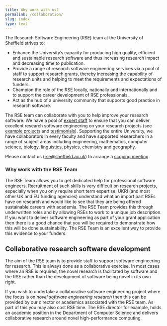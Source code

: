 ```yaml
---
title: Why work with us?
permalink: /collaboration/
slug: index
type: text
---
```


The Research Software Engineering (RSE) team at the University of Sheffield strives to:
- Enhance the University’s capacity for producing high quality, efficient and sustainable
research software and thus increasing research impact and decreasing time to publication.
- Provide a range of research software engineering services via a pool of staff to support
research grants, thereby increasing the capability of research units and helping to meet the
requirements and expectations of funders.
- Champion the role of the RSE locally, nationally and internationally and to support the
career development of RSE professionals.
- Act as the hub of a university community that supports good practice in research software.

The RSE team can collaborate with you to help improve your research software.
We have a pool of [expert staff](/contact/team) to ensure that you can deliver excellent research software engineering on your research projects (see [example projects](/collaboration/projects/) and [testimonials](/collaboration/testimonials/)).
Supporting the entire University, we have collaborators in every faculty and have supported researchers in a range of subject areas including engineering, mathematics, computer science, biology, linguistics, physics, chemistry and geography. 

Please contact us (<rse@sheffield.ac.uk>) to arrange a [scoping meeting](/collaboration/provision).

### Why work with the RSE Team

The RSE Team allows you to get dedicated help for professional software engineers.
Recruitment of such skills is very difficult on research projects,
especially when you only require short term expertise.
UKRI (and most other UK and EU funding agencies) understand what an import part RSEs have on research and
would like to see that they are being offered sustainable careers with academia.
The RSE Team provides this through underwritten roles and by allowing RSEs to work to a unique job description.
If you want to deliver software engineering as part of your grant application then
there is a good chance that you will be required to demonstrate how this will be done sustainability.
The RSE Team is an excellent way to provide this evidence to your funders.

## Collaborative research software development

The aim of the RSE team is to provide staff to support software engineering for research.
This is always done as a collaborative exercise.
In most cases where an RSE is required, the novel research is facilitated by software and the RSE rather than the development of software being novel in its own right.
	
If you wish to undertake a collaborative software engineering project where the focus is on *novel software engineering research* then
this can be provided by our director or academics associated with the RSE team.
As part of this you may also cost RSE time.
The RSE director for example, holds an academic position in the Department of Computer Science and
delivers collaborative research around novel high-performance computing.
